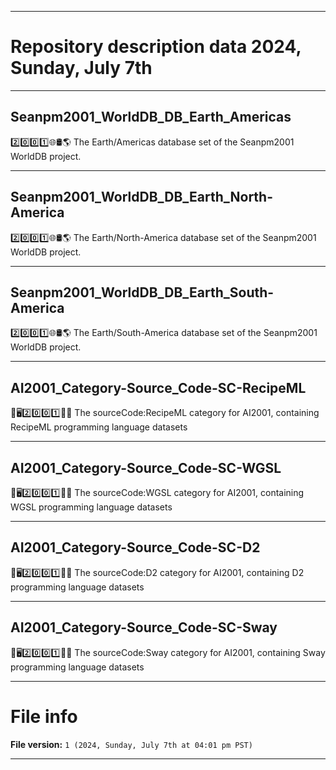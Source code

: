 
***

# Repository description data 2024, Sunday, July 7th

---

## Seanpm2001_WorldDB_DB_Earth_Americas

2️⃣️0️⃣️0️⃣️1️⃣️🌐️🛢️🌎️ The Earth/Americas database set of the Seanpm2001 WorldDB project.

---

## Seanpm2001_WorldDB_DB_Earth_North-America

2️⃣️0️⃣️0️⃣️1️⃣️🌐️🛢️🌎️ The Earth/North-America database set of the Seanpm2001 WorldDB project.

---

## Seanpm2001_WorldDB_DB_Earth_South-America

2️⃣️0️⃣️0️⃣️1️⃣️🌐️🛢️🌎️ The Earth/South-America database set of the Seanpm2001 WorldDB project.

---

## AI2001_Category-Source_Code-SC-RecipeML

🧠️🖥️2️⃣️0️⃣️0️⃣️1️⃣️💾️📜️ The sourceCode:RecipeML category for AI2001, containing RecipeML programming language datasets

---

## AI2001_Category-Source_Code-SC-WGSL

🧠️🖥️2️⃣️0️⃣️0️⃣️1️⃣️💾️📜️ The sourceCode:WGSL category for AI2001, containing WGSL programming language datasets

---

## AI2001_Category-Source_Code-SC-D2

🧠️🖥️2️⃣️0️⃣️0️⃣️1️⃣️💾️📜️ The sourceCode:D2 category for AI2001, containing D2 programming language datasets

---

## AI2001_Category-Source_Code-SC-Sway

🧠️🖥️2️⃣️0️⃣️0️⃣️1️⃣️💾️📜️ The sourceCode:Sway category for AI2001, containing Sway programming language datasets

***

# File info

**File version:** `1 (2024, Sunday, July 7th at 04:01 pm PST)`

***

